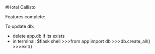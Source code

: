 #Hotel Callisto
 
 Features complete:
 

To update db:

 - delete app.db if its exists
 - in terminal: $flask shell
              >>>from app import db
              >>>db.create_all()
              >>>exit()
